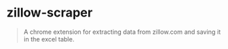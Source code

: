 # zillow-scraper
> A chrome extension for extracting data from zillow.com and saving it in the excel table.
